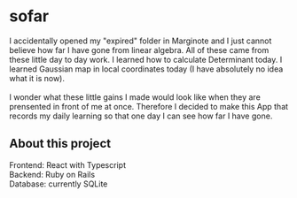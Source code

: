 # sofar
I accidentally opened my "expired" folder in Marginote and I just cannot believe how far I have gone from linear algebra. All of these came from these little day to day work. I learned how to calculate Determinant  today. I learned Gaussian map in local coordinates today (I have absolutely no idea what it is now).
<br><br>
I wonder what these little gains I made would look like when they are prensented in front of me at once. Therefore I decided to make this App that records my daily learning so that one day I can see how far I have gone.
<br>

## About this project
Frontend: React with Typescript
<br>
Backend: Ruby on Rails 
<br>
Database: currently SQLite